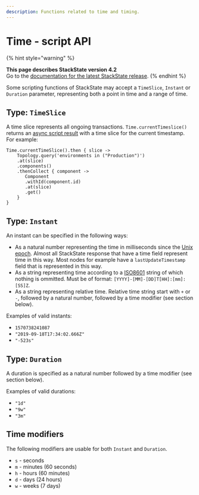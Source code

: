 ```yaml
---
description: Functions related to time and timing.
---
```


# Time - script API

{% hint style="warning" %}

**This page describes StackState version 4.2**<br />Go to the [documentation for the latest StackState release](https://docs.stackstate.com/).
{% endhint %}

Some scripting functions of StackState may accept a `TimeSlice`, `Instant` or `Duration` parameter, representing both a point in time and a range of time.

## Type: `TimeSlice`

A time slice represents all ongoing transactions. `Time.currentTimeslice()` returns an [async script result](../async_script_result.md) with a time slice for the current timestamp. For example:

```text
Time.currentTimeSlice().then { slice -> 
    Topology.query('environments in ("Production")')
    .at(slice)
    .components()
    .thenCollect { component -> 
       Component
       .withId(component.id)
       .at(slice)
       .get()
    } 
}
```

## Type: `Instant`

An instant can be specified in the following ways:

* As a natural number representing the time in milliseconds since the [Unix epoch](https://en.wikipedia.org/wiki/Unix_time). Almost all StackState response that have a time field represent time in this way. Most nodes for example have a `lastUpdateTimestamp` field that is represented in this way.
* As a string representing time according to a [ISO8601](https://en.wikipedia.org/wiki/ISO_8601) string of which nothing is ommitted. Must be of format: `[YYYY]-[MM]-[DD]T[HH]:[mm]:[SS]Z`.
* As a string representing relative time. Relative time string start with `+` or `-`, followed by a natural number, followed by a time modifier \(see section below\).

Examples of valid instants:

* `1570738241087`
* `"2019-09-18T17:34:02.666Z"`
* `"-523s"`

## Type: `Duration`

A duration is specified as a natural number followed by a time modifier \(see section below\).

Examples of valid durations:

* `"1d"`
* `"9w"`
* `"3m"`

## Time modifiers

The following modifiers are usable for both `Instant` and `Duration`.

* `s` - seconds
* `m` - minutes \(60 seconds\)
* `h` - hours \(60 minutes\)
* `d` - days \(24 hours\)
* `w` - weeks \(7 days\)

